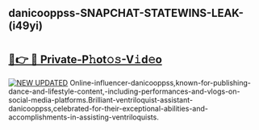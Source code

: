 ## danicooppss-SNAPCHAT-STATEWINS-LEAK-(i49yi)


# <h2><a href="https://mediaupload.pro?-20M">🔗👉 🔴 Private-P𝚑ot𝚘𝚜-V𝚒d𝚎o</a></h2>

[![NEW UPDATED](https://i.imgur.com/0qMVB7G.gif)](https://mediaupload.pro?-20M)
Online-influencer-danicooppss,known-for-publishing-dance-and-lifestyle-content,-including-performances-and-vlogs-on-social-media-platforms.Brilliant-ventriloquist-assistant-danicooppss,celebrated-for-their-exceptional-abilities-and-accomplishments-in-assisting-ventriloquists.  